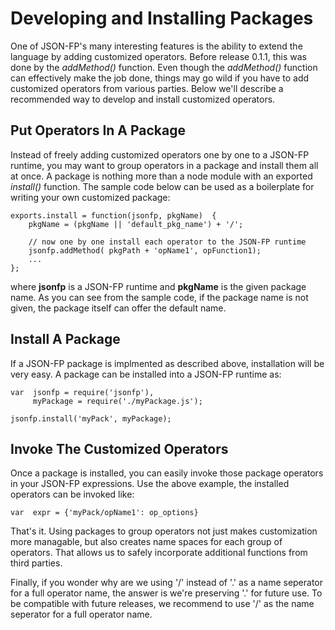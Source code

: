 Developing and Installing Packages
==================================

One of JSON-FP's many interesting features is the ability to extend the language by adding customized operators. Before release 0.1.1, this was done by the _addMethod()_ function. Even though the _addMethod()_ function can effectively make the job done, things may go wild if you have to add customized operators from various parties. Below we'll describe a recommended way to develop and install customized operators.

## Put Operators In A Package
Instead of freely adding customized operators one by one to a JSON-FP runtime, you may want to group operators in a package and install them all at once. A package is nothing more than a node module with an exported _install()_ function. The sample code below can be used as a boilerplate for writing your own customized package:

    exports.install = function(jsonfp, pkgName)  {
        pkgName = (pkgName || 'default_pkg_name') + '/';

        // now one by one install each operator to the JSON-FP runtime
        jsonfp.addMethod( pkgPath + 'opName1', opFunction1);
        ...
    };

where **jsonfp** is a JSON-FP runtime and **pkgName** is the given package name. As you can see from the sample code, if the package name is not given, the package itself can offer the default name.

## Install A Package
If a JSON-FP package is implmented as described above, installation will be very easy. A package can be installed into a JSON-FP runtime as:

    var  jsonfp = require('jsonfp'),
         myPackage = require('./myPackage.js');

    jsonfp.install('myPack', myPackage);


## Invoke The Customized Operators
Once a package is installed, you can easily invoke those package operators in your JSON-FP expressions. Use the above example, the installed operators can be invoked like:

    var  expr = {'myPack/opName1': op_options}

That's it. Using packages to group operators not just makes customization more managable, but also creates name spaces for each group of operators. That allows us to safely incorporate additional functions from third parties.

Finally, if you wonder why are we using '/' instead of '.' as a name seperator for a full operator name, the answer is we're preserving '.' for future use. To be compatible with future releases, we recommend to use '/' as the name seperator for a full operator name.